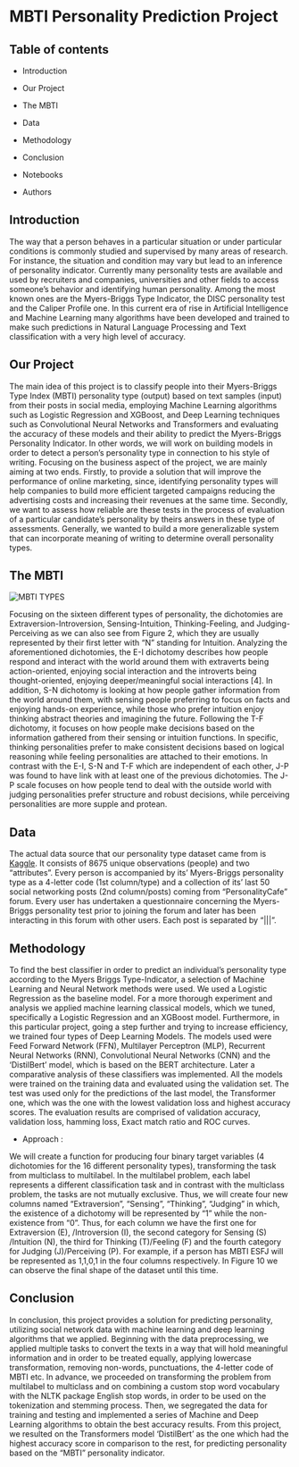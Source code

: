 # MBTI Personality Prediction Project


## Table of contents

* Introduction

* Our Project

* The MBTI

* Data

* Methodology

* Conclusion

* Notebooks

* Authors


## Introduction

The way that a person behaves in a particular situation or under particular conditions is commonly studied and supervised by many areas of research. For instance, the situation and condition may vary but lead to an inference of personality indicator. Currently many personality tests are available and used by recruiters and companies, universities and other fields to access someone’s behavior and identifying human personality. Among the most known ones are the Myers-Briggs Type Indicator, the DISC personality test and the Caliper Profile one. In this current era of rise in Artificial Intelligence and Machine Learning many algorithms have been developed and trained to make such predictions in Natural Language Processing and Text classification with a very high level of accuracy.


## Our Project

The main idea of this project is to classify people into their Myers-Briggs Type Index (MBTI) personality type (output) based on text samples (input) from their posts in social media, employing Machine Learning algorithms such as Logistic Regression and XGBoost, and Deep Learning techniques such as Convolutional Neural Networks and Transformers and evaluating the accuracy of these models and their ability to predict the Myers-Briggs Personality Indicator. In other words, we will work on building models in order to detect a person’s personality type in connection to his style of writing. Focusing on the business aspect of the project, we are mainly aiming at two ends. Firstly, to provide a solution that will improve the performance of online marketing, since, identifying personality types will help companies to build more efficient targeted campaigns reducing the advertising costs and increasing their revenues at the same time. Secondly, we want to assess how reliable are these tests in the process of evaluation of a particular candidate’s personality by theirs answers in these type of assessments. Generally, we wanted to build a more generalizable system that can incorporate meaning of writing to determine overall personality types.


## The MBTI

![MBTI TYPES](relative/path/to/A-chart-with-descriptions-of-each-Myers-Briggs-personality-type-24.ppm?raw=true)


Focusing on the sixteen different types of personality, the dichotomies are Extraversion-Introversion, Sensing-Intuition, Thinking-Feeling, and Judging-Perceiving as we can also see from Figure 2, which they are usually represented by their first letter with “N” standing for Intuition. Analyzing the aforementioned dichotomies, the E-I dichotomy describes how people respond and interact with the world around them with extraverts being action-oriented, enjoying social interaction and the introverts being thought-oriented, enjoying deeper/meaningful social interactions [4]. In addition, S-N dichotomy is looking at how people gather information from the world around them, with sensing people preferring to focus on facts and enjoying hands-on experience, while those who prefer intuition enjoy thinking abstract theories and imagining the future. Following the T-F dichotomy, it focuses on how people make decisions based on the information gathered from their sensing or intuition functions. In specific, thinking personalities prefer to make consistent decisions based on logical reasoning while feeling personalities are attached to their emotions. In contrast with the E-I, S-N and T-F which are independent of each other, J-P was found to have link with at least one of the previous dichotomies. The J-P scale focuses on how people tend to deal with the outside world with judging personalities prefer structure and robust decisions, while perceiving personalities are more supple and protean.


## Data

The actual data source that our personality type dataset came from is [Kaggle](https://www.kaggle.com/datasets/datasnaek/mbti-type). It consists of 8675 unique observations (people) and two “attributes”. Every person is accompanied by its’ Myers-Briggs personality type as a 4-letter code (1st column/type) and a collection of its’ last 50 social networking posts (2nd column/posts) coming from “PersonalityCafe” forum. Every user has undertaken a questionnaire concerning the Myers-Briggs personality test prior to joining the forum and later has been interacting in this forum with other users. Each post is separated by “|||”.



## Methodology

To find the best classifier in order to predict an individual’s personality type according to the Myers Briggs Type-Indicator, a selection of Machine Learning and Neural Network methods were used. We used a Logistic Regression as the baseline model. For a more thorough experiment and analysis we applied machine learning classical models, which we tuned, specifically a Logistic Regression and an XGBoost model. Furthermore, in this particular project, going a step further and trying to increase efficiency, we trained four types of Deep Learning Models. The models used were Feed Forward Network (FFN), Multilayer Perceptron (MLP), Recurrent Neural Networks (RNN), Convolutional Neural Networks (CNN) and the ‘DistilBert’ model, which is based on the BERT architecture. Later a comparative analysis of these classifiers was implemented. All the models were trained on the training data and evaluated using the validation set. The test was used only for the predictions of the last model, the Transformer one, which was the one with the lowest validation loss and highest accuracy scores. The evaluation results are comprised of validation accuracy, validation loss, hamming loss, Exact match ratio and ROC curves.

* Approach :

We will create a function for producing four binary target variables (4 dichotomies for the 16 different personality types), transforming the task from multiclass to multilabel. In the multilabel problem, each label represents a different classification task and in contrast with the multiclass problem, the tasks are not mutually exclusive. Thus, we will create four new columns named “Extraversion”, “Sensing”, “Thinking”, “Judging” in which, the existence of a dichotomy will be represented by “1” while the non-existence from “0”. Thus, for each column we have the first one for Extraversion (E), /Introversion (I), the second category for Sensing (S) /Intuition (N), the third for Thinking (T)/Feeling (F) and the fourth category for Judging (J)/Perceiving (P). For example, if a person has MBTI ESFJ will be represented as 1,1,0,1 in the four columns respectively. In Figure 10 we can observe the final shape of the dataset until this time.


## Conclusion

In conclusion, this project provides a solution for predicting personality, utilizing social network data with machine learning and deep learning algorithms that we applied. Beginning with the data preprocessing, we applied multiple tasks to convert the texts in a way that will hold meaningful information and in order to be treated equally, applying lowercase transformation, removing non-words, punctuations, the 4-letter code of MBTI etc. In advance, we proceeded on transforming the problem from multilabel to multiclass and on combining a custom stop word vocabulary with the NLTK package English stop words, in order to be used on the tokenization and stemming process. Then, we segregated the data for training and testing and implemented a series of Machine and Deep Learning algorithms to obtain the best accuracy results. From this project, we resulted on the Transformers model ‘DistilBert’ as the one which had the highest accuracy score in comparison to the rest, for predicting personality based on the “MBTI” personality indicator.
